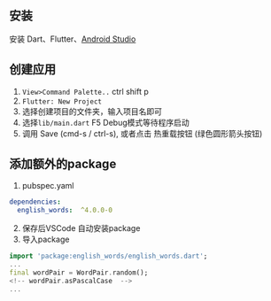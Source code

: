 ## 安装
安装 Dart、Flutter、[Android Studio](https://developer.android.com/studio/index.html)

## 创建应用
1. `View>Command Palette..` ctrl shift p
2. `Flutter: New Project`
3. 选择创建项目的文件夹，输入项目名即可
4. 选择`lib/main.dart` F5 Debug模式等待程序启动
5. 调用 Save (cmd-s / ctrl-s), 或者点击 热重载按钮 (绿色圆形箭头按钮)


## 添加额外的package
1. pubspec.yaml
```yaml
dependencies:
  english_words:  ^4.0.0-0
```
2. 保存后VSCode 自动安装package
3. 导入package
```dart
import 'package:english_words/english_words.dart';
...
final wordPair = WordPair.random();
<!-- wordPair.asPascalCase  -->
...
```